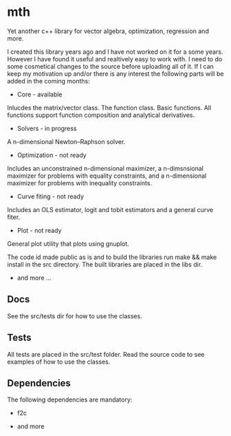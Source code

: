 mth
===

Yet another c++ library for vector algebra, optimization, regression and more.

I created this library years ago and I have not worked on it for a
some years. However I have found it useful and realtively easy to work
with. I need to do some cosmetical changes to the source before
uploading all of it. If I can keep my motivation up and/or there is
any interest the following parts will be added in the coming months:

* Core - available

Inlucdes the matrix/vector class. The function class. Basic
functions. All functions support function composition and analytical derivatives. 

* Solvers - in progress

A n-dimensional Newton–Raphson solver.

* Optimization - not ready

Includes an unconstrained n-dimensional maximizer, a n-dimsnsional
maximizer for problems with equality constraints, and a n-dimensional
maximizer for problems with inequality constraints. 

* Curve fiting - not ready

Includes an OLS estimator, logit and  tobit estimators and a general
curve fiter.

* Plot - not ready

General plot utility that plots using gnuplot.

The code id made public as is and to build the libraries run make &&
make install in the src directory. The built libraries are placed in the
libs dir.

* and more ...

Docs
----

See the src/tests dir for how to use the classes.

Tests
-----

All tests are placed in the src/test folder. Read the source code to
see examples of how to use the classes.

Dependencies
------------

The following dependencies are mandatory:

* f2c

* and more